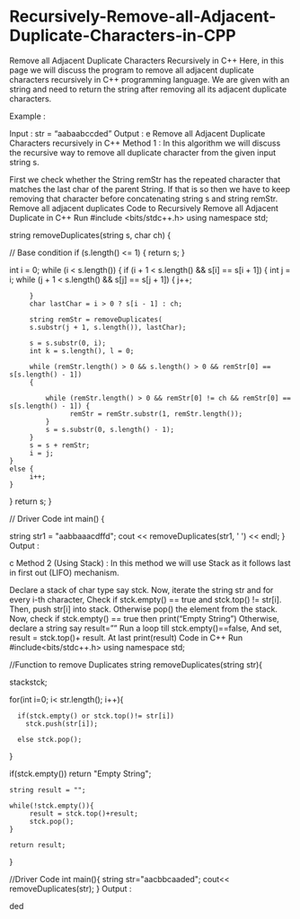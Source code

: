 # Recursively-Remove-all-Adjacent-Duplicate-Characters-in-CPP  

Remove all Adjacent Duplicate Characters Recursively in C++
Here, in this page we will discuss the program to remove all adjacent duplicate characters recursively in C++ programming language. We are given with an string and need to return the string after removing all its adjacent duplicate characters.

Example :

Input : str = “aabaabccded”
Output : e
Remove all Adjacent Duplicate Characters recursively in C++
Method 1 :
In this algorithm we will discuss the recursive way to remove all  duplicate character from the given input string s.

First we check whether the String remStr has the repeated character that matches the last char of the parent String.
If that is so then we have to keep removing that character before concatenating string s and string remStr.
Remove all adjacent duplicates
Code to Recursively Remove all Adjacent Duplicate in C++
Run
#include <bits/stdc++.h>
using namespace std;

string removeDuplicates(string s, char ch)
{

   // Base condition
   if (s.length() <= 1) {
       return s;
   }

   int i = 0;
   while (i < s.length()) {
      if (i + 1 < s.length() && s[i] == s[i + 1]) {
         int j = i;
         while (j + 1 < s.length() && s[j] == s[j + 1]) { 
             j++; 
             
         } 
         char lastChar = i > 0 ? s[i - 1] : ch;

         string remStr = removeDuplicates(
         s.substr(j + 1, s.length()), lastChar);

         s = s.substr(0, i);
         int k = s.length(), l = 0;

         while (remStr.length() > 0 && s.length() > 0 && remStr[0] == s[s.length() - 1]) 
         {

             while (remStr.length() > 0 && remStr[0] != ch && remStr[0] == s[s.length() - 1]) {
                   remStr = remStr.substr(1, remStr.length());
             }
             s = s.substr(0, s.length() - 1);
         }
         s = s + remStr;
         i = j;
    }
    else {
         i++;
    }
  }
  return s;
}

// Driver Code
int main()
{

   string str1 = "aabbaaacdffd";
   cout << removeDuplicates(str1, ' ') << endl;
}
Output :

c
Method 2 (Using Stack) :
In this method we will use Stack as it follows last in first out (LIFO) mechanism.

Declare a stack of char type say stck.
Now, iterate the string str and for every i-th character,
Check if stck.empty() == true and stck.top() != str[i]. Then, push str[i] into stack.
Otherwise pop() the element from the stack.
Now, check if stck.empty() == true then print(“Empty String”)
Otherwise, declare a string say result=””
Run a loop till stck.empty()==false,
And set, result = stck.top()+ result.
At last print(result)
Code in C++
Run
#include<bits/stdc++.h>
using namespace std;

//Function to remove Duplicates
string removeDuplicates(string str){

   stack<char>stck;

   for(int i=0; i< str.length(); i++){

      if(stck.empty() or stck.top()!= str[i])
        stck.push(str[i]);

      else stck.pop();
   }

   if(stck.empty())
     return "Empty String";

    string result = "";

    while(!stck.empty()){
         result = stck.top()+result;
         stck.pop();
    }

    return result;
}


//Driver Code
int main(){
    string str="aacbbcaaded";
    cout<< removeDuplicates(str);
}
Output :

ded
